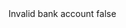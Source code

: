 <?xml version="1.0" encoding="UTF-8"?>
<CustomMetadata xmlns="http://soap.sforce.com/2006/04/metadata">
    <label>Invalid bank account</label>
    <protected>false</protected>
</CustomMetadata>
